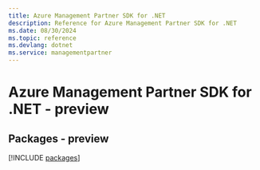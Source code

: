 ```yaml
---
title: Azure Management Partner SDK for .NET
description: Reference for Azure Management Partner SDK for .NET
ms.date: 08/30/2024
ms.topic: reference
ms.devlang: dotnet
ms.service: managementpartner
---
```

# Azure Management Partner SDK for .NET - preview
## Packages - preview
[!INCLUDE [packages](management-partner-index.md)]